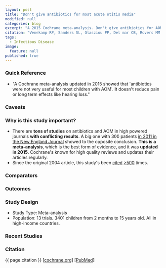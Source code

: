 ```yaml
---
layout: post
title: "Don't give antibiotics for most acute otitis media"
modified: null
categories: blog
excerpt: "A 2015 Cochrane meta-analysis. Don't give antibiotics for AOM except to kids under 2 with discharge or bilateral infection."
citation: "Venekamp RP, Sanders SL, Glasziou PP, Del mar CB, Rovers MM. Antibiotics for acute otitis media in children. Cochrane Database Syst Rev. 2015;6:CD000219."
tags: 
  - Infectious Disease
image: 
  feature: null
published: true
---
```







### Quick Reference

* "A Cochrane meta-analysis updated in 2015 showed that 'antibiotics were not very useful for most children with AOM'. It doesn't reduce pain or long term effects like hearing loss."

### Caveats

### Why is this study important?

* There are **tons of studies** on antibiotics and AOM in high powered journals **with conflicting results**. A big one with 300 patients [in 2011 in the New England Journal][NEJM] showed to the opposite conclusion. **This is a meta-analysis**, which is the best form of evidence, and it was **updated in 2015**. Cochrane's known for high quality reviews and updates their articles regularly.
* Since the original 2004 article, this study's been [cited](https://scholar.google.com/scholar?cites=16813170742658441819) [>500](https://scholar.google.com/scholar?cites=13995223531602721090) times.

### Comparators

### Outcomes

### Study Design

* Study Type: Meta-analysis
* Population: 13 trials. 3401 children from 2 months to 15 years old. All in high-income countries.

### Recent Studies

### Citation

{{ page.citation }} [[cochrane.org][Cochrane]] [[PubMed][PubMed]]

[Cochrane]: http://www.cochrane.org/CD000219/ARI_antibiotics-for-acute-middle-ear-infection-acute-otitis-media-in-children
[PubMed]: http://www.ncbi.nlm.nih.gov/pubmed/26099233
[NEJM]: http://www.nejm.org/doi/full/10.1056/NEJMoa0912254#t=abstract
